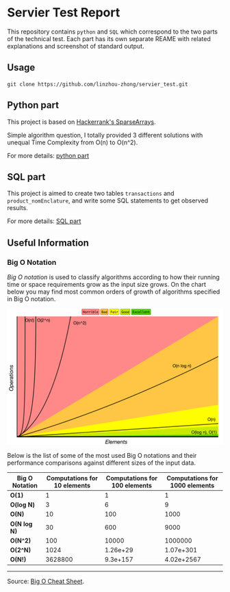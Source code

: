 # Servier Test Report
This repository contains `python` and `SQL` which correspond to the two parts of the technical test.
Each part has its own separate REAME with related explanations and screenshot of standard output. 

## Usage

```commandline
git clone https://github.com/linzhou-zhong/servier_test.git
```

## Python part

This project is based on [Hackerrank's SparseArrays](https://www.hackerrank.com/challenges/sparse-arrays/problem).

Simple algorithm question, I totally provided 3 different solutions with unequal Time Complexity from O(n) to O(n^2). 

For more details: [python part](https://github.com/linzhou-zhong/servier_test/tree/master/python)
## SQL part

This project is aimed to create two tables `transactions` and `product_nomEnclature`, and write some SQL statements to get observed results. 

For more details: [SQL part](https://github.com/linzhou-zhong/servier_test/tree/master/SQL)

## Useful Information

### Big O Notation

*Big O notation* is used to classify algorithms according to how their running time or space requirements grow as the input size grows.
On the chart below you may find most common orders of growth of algorithms specified in Big O notation.

![Big O graphs](images/big-o-graph.png)

Below is the list of some of the most used Big O notations and their performance comparisons against different sizes of the input data.

| Big O Notation | Computations for 10 elements | Computations for 100 elements | Computations for 1000 elements  |
| -------------- | ---------------------------- | ----------------------------- | ------------------------------- |
| **O(1)**       | 1                            | 1                             | 1                               |
| **O(log N)**   | 3                            | 6                             | 9                               |
| **O(N)**       | 10                           | 100                           | 1000                            |
| **O(N log N)** | 30                           | 600                           | 9000                            |
| **O(N^2)**     | 100                          | 10000                         | 1000000                         |
| **O(2^N)**     | 1024                         | 1.26e+29                      | 1.07e+301                       |
| **O(N!)**      | 3628800                      | 9.3e+157                      | 4.02e+2567                      |
---
Source: [Big O Cheat Sheet](http://bigocheatsheet.com/).
